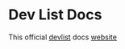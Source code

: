 # Dev List Docs

This official [devlist](https://npmjs.com/devlist) docs [website](https://docs.devlist.dev/)